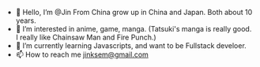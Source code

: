 - 👋 Hello, I’m @Jin From China grow up in China and Japan. Both about 10 years. 
- 👀 I’m interested in anime, game, manga. (Tatsuki's manga is really good. I really like Chainsaw Man and Fire Punch.)
- 🌱 I’m currently learning Javascripts, and want to be Fullstack develoer.
- 📫 How to reach me jinksem@gmail.com 

<!---
Jin9991/Jin9991 is a ✨ special ✨ repository because its `README.md` (this file) appears on your GitHub profile.
You can click the Preview link to take a look at your changes.
--->
